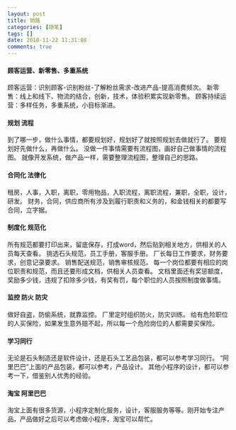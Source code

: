 ```yaml
---
layout: post
title: 销路
categories: [随笔]
tags: []
date: 2018-11-22 11:31:08
comments: true
---
```


#### 顾客运营、新零售、多重系统
顾客运营：识别顾客-识别粉丝-了解粉丝需求-改进产品-提高消费频次。
新零售：线上和线下、物流的结合，创新，技术，体验积累实现新零售。
顾客持续运营：多样任务，多重系统，小目标渐进。

#### 规划 流程

到了哪一步，做什么事情，都要规划好，规划好了就按照规划去做就行了。
要规划好先做什么，再做什么。
没做一件事情需要有流程图，画好自己做事情的流程图。
就像开发系统，做产品一样，需要整理流程图，整理自己的思路。

#### 合同化 法律化

租房，人事，入职，离职，零用物品，入职流程，离职流程，兼职，全职，设计，研发。
财务，合同，供应商所有涉及到履行职责和义务的，和金钱相关的都要写合同，立字据。

#### 制度化 规范化

所有规范都要打印出来，留底保存，打成word，然后贴到相关地方，供相关的人员每天查看。
挑选石头规范，员工手册，客服手册。
厂长每日工作要求，财务要求，创意记录要求。
销售配送规范，销售审核规范。
每一个岗位都要有相应的岗位职责和规范，而且还要形成文档，供相关人员查看。
文档里面还有奖惩额度，奖励多少钱，违规了扣除多少钱，有奖有罚，每个职位的人员按照制度做事情。

#### 监控 防火 防灾

做好自盗，防偷系统，就靠监控。
厂里定时组织防火，防灾训练。
给有危险职位的人买保险，如果发生意外赔不起，所以每一个危险岗位的人都需要买保险。

#### 学习同行

无论是石头制造还是软件设计，还是石头工艺品包装，都可以参考学习同行。
“阿里巴巴”上面的产品包装，都可以参考，产品设计。
其他小程序的设计，都可以参考一下，借鉴别人优秀的经验。

#### 淘宝 阿里巴巴

淘宝上面有很多货源，小程序定制化服务，设计，客服服务等等。刚开始专注产品，产品做好之后可以考虑做小程序，淘宝可以帮忙。


